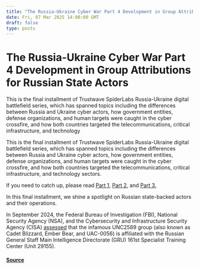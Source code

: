 ```yaml
---
title: "The Russia-Ukraine Cyber War Part 4 Development in Group Attributions for Russian State Actors"
date: Fri, 07 Mar 2025 14:00:00 GMT
draft: false
type: posts
---
```

# The Russia-Ukraine Cyber War Part 4 Development in Group Attributions for Russian State Actors





This is the final installment of Trustwave SpiderLabs Russia-Ukraine digital battlefield series, which has spanned topics including the differences between Russia and Ukraine cyber actors, how government entities, defense organizations, and human targets were caught in the cyber crossfire, and how both countries targeted the telecommunications, critical infrastructure, and technology

This is the final installment of Trustwave SpiderLabs Russia-Ukraine digital battlefield series, which has spanned topics including the differences between Russia and Ukraine cyber actors, how government entities, defense organizations, and human targets were caught in the cyber crossfire, and how both countries targeted the telecommunications, critical infrastructure, and technology sectors. 

If you need to catch up, please read [Part 1](https://www.trustwave.com/en-us/resources/blogs/spiderlabs-blog/three-years-of-cyber-warfare-how-digital-attacks-have-shaped-the-russia-ukraine-war/), [Part 2](https://www.trustwave.com/en-us/resources/blogs/spiderlabs-blog/attacks-against-government-entities-defense-sector-and-human-targets/), and [Part 3.](https://www.trustwave.com/en-us/resources/blogs/spiderlabs-blog/the-russia-ukraine-cyber-war-part-3-attacks-on-telecom-and-critical-infrastructure/)

In this final installment, we shine a spotlight on Russian state-backed actors and their operations.

In September 2024, the Federal Bureau of Investigation (FBI), National Security Agency (NSA), and the Cybersecurity and Infrastructure Security Agency (CISA) [assessed](https://www.cisa.gov/news-events/cybersecurity-advisories/aa24-249a) that the infamous UNC2589 group (also known as Cadet Blizzard, Ember Bear, and UAC-0056) is affiliated with the Russian General Staff Main Intelligence Directorate (GRU) 161st Specialist Training Center (Unit 29155).

#### [Source](https://www.trustwave.com/en-us/resources/blogs/spiderlabs-blog/russian-state-actors-development-in-group-attributions/)

